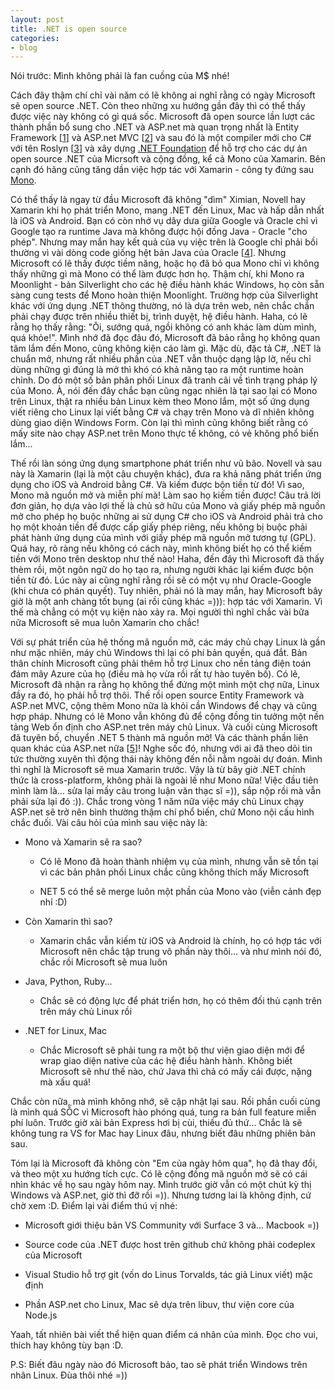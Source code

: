 ```yaml
---
layout: post
title: .NET is open source
categories:
- blog
---
```


Nói trước: Mình không phải là fan cuồng của M$ nhé!

Cách đây thậm chí chỉ vài năm có lẽ không ai nghĩ rằng có ngày Microsoft sẽ open source .NET. Còn theo những xu hướng gần đây thì có thể thấy được việc này không có gì quá sốc. Microsoft đã open source lần lượt các thành phần bổ sung cho .NET và ASP.net mà quan trọng nhất là Entity Framework [[1]] và ASP.net MVC [[2]] và sau đó là một compiler mới cho C# với tên Roslyn [[3]] và xây dựng [.NET Foundation](http://www.dotnetfoundation.org/) để hỗ trợ cho các dự án open source .NET của Micrsoft và cộng đồng, kể cả Mono của Xamarin. Bên cạnh đó hãng cũng tăng dần việc hợp tác với Xamarin - công ty đứng sau [Mono](http://www.mono-project.com/). 

Có thể thấy là ngay từ đầu Microsoft đã không "dìm" Ximian, Novell hay Xamarin khi họ phát triển Mono, mang .NET đến Linux, Mac và hấp dẫn nhất là iOS và Android. Bạn có còn nhớ vụ dây dưa giữa Google và Oracle chỉ vì Google tạo ra runtime Java mà không được hội đồng Java - Oracle "cho phép". Nhưng may mắn hay kết quả của vụ việc trên là Google chỉ phải bồi thường vì vài dòng code giống hệt bản Java của Oracle [[4]]. Nhưng Microsoft có lẽ thấy được tiềm năng, hoặc họ đã bỏ qua Mono chỉ vì không thấy những gì mà Mono có thể làm được hơn họ. Thậm chí, khi Mono ra Moonlight - bản Silverlight cho các hệ điều hành khác Windows, họ còn sẵn sàng cung tests để Mono hoàn thiện Moonlight. Trường hợp của Silverlight khác với ứng dụng .NET thông thường, nó là dựa trên web, nên chắc chắn phải chạy được trên nhiều thiết bị, trình duyệt, hệ điều hành. Haha, có lẽ rằng họ thấy rằng: "Ôi, sướng quá, ngồi không có anh khác làm dùm mình, quá khỏe!". Mình nhớ đã đọc đâu đó, Microsoft đã bảo rẳng họ không quan tâm lắm đến Mono, cũng không kiện cáo làm gì. Mặc dù, đặc tả C#, .NET là chuẩn mở, nhưng rất nhiều phần của .NET vẫn thuộc dạng lập lờ, nếu chỉ dùng những gì đúng là mở thì khó có khả năng tạo ra một runtime hoàn chỉnh. Do đó một số bản phân phối Linux đã tranh cãi về tình trạng pháp lý của Mono. À, nói đến đây chắc bạn cũng ngạc nhiên là tại sao lại có Mono trên Linux, thật ra nhiều bản Linux kèm theo Mono lắm, một số ứng dụng viết riêng cho Linux lại viết bằng C# và chạy trên Mono và dĩ nhiên không dùng giao diện Windows Form. Còn lại thì mình cũng không biết rằng có mấy site nào chạy ASP.net trên Mono thực tế không, có vẻ không phổ biến lắm...

Thế rồi làn sóng ứng dụng smartphone phát triển như vũ bão. Novell và sau này là Xamarin (lại là một câu chuyện khác), đưa ra khả năng phát triển ứng dụng cho iOS và Android bằng C#. Và kiếm được bộn tiền từ đó! Vì sao, Mono mã nguồn mở và miễn phí mà! Làm sao họ kiếm tiền được! Câu trả lời đơn giản, họ dựa vào lợi thế là chủ sở hữu của Mono và giấy phép mã nguồn mở cho phép họ buộc những ai sử dụng C# cho iOS và Android phải trả cho họ một khoản tiền để được cấp giấy phép riêng, nếu không bị buộc phải phát hành ứng dụng của mình với giấy phép mã nguồn mở tương tự (GPL). Quá hay, rõ ràng nếu không có cách này, mình không biết họ có thể kiếm tiền với Mono trên desktop như thế nào! Haha, đến đây thì Microsoft đã thấy thèm rồi, một ngôn ngữ do họ tạo ra, nhưng người khác lại kiếm được bộn tiền từ đó. Lúc này ai cũng nghĩ rằng rồi sẽ có một vụ như Oracle-Google (khi chưa có phán quyết). Tuy nhiên, phải nó là may mắn, hay Microsoft bây giờ là một anh chàng tốt bụng (ai rồi cũng khác =))): hợp tác với Xamarin. Vì thế mà chẳng có một vụ kiện nào xảy ra. Mọi người thì nghĩ chắc vài bữa nữa Microsoft sẽ mua luôn Xamarin cho chắc!

Với sự phát triển của hệ thống mã nguồn mở, các máy chủ chạy Linux là gần như mặc nhiên, máy chủ Windows thì lại có phí bản quyền, quá đắt. Bản thân chính Microsoft cũng phải thêm hỗ trợ Linux cho nền tảng điện toán đám mây Azure của họ (điều mà họ vừa rồi rất tự hào tuyên bố). Có lẽ, Microsoft đã nhận ra rằng họ không thể đứng một mình một chợ nữa, Linux đầy ra đó, họ phải hỗ trợ thôi. Thế rồi open source Entity Framework và ASP.net MVC, cộng thêm Mono nữa là khỏi cần Windows để chạy và cũng hợp pháp. Nhưng có lẽ Mono vẫn không đủ để cộng đồng tin tưởng một nền tảng Web ổn định cho ASP.net trên máy chủ Linux. Và cuối cùng Microsoft đã tuyên bố, chuyển .NET 5 thành mã nguồn mở! Và các thành phần liên quan khác của ASP.net nữa [[5]]! Nghe sốc đó, nhưng với ai đã theo dõi tin tức thường xuyên thì động thái này không đến nỗi nằm ngoài dự đoán. Mình thì nghĩ là Microsoft sẽ mua Xamarin trước. Vậy là từ bây giờ .NET chính thức là cross-platform, không phải là ngoài lề như Mono nữa! Việc đầu tiên mình làm là... sửa lại mấy câu trong luận văn thạc sĩ =)), sắp nộp rồi mà vẫn phải sửa lại đó :)). Chắc trong vòng 1 năm nữa việc máy chủ Linux chạy ASP.net sẽ trở nên bình thường thậm chí phổ biến, chứ Mono nội cấu hình chắc đuối. Vài câu hỏi của mình sau việc này là:

  * Mono và Xamarin sẽ ra sao?

    - Có lẽ Mono đã hoàn thành nhiệm vụ của mình, nhưng vẫn sẽ tồn tại vì các bản phân phối Linux chắc cũng không thích mấy Microsoft

    - NET 5 có thể sẽ merge luôn một phần của Mono vào (viễn cảnh đẹp nhỉ :D)

  * Còn Xamarin thì sao?

    - Xamarin chắc vẫn kiếm từ iOS và Android là chính, họ có hợp tác với Microsoft nên chắc tập trung vô phần này thôi... và như mình nói đó, chắc rồi Microsoft sẽ mua luôn

  * Java, Python, Ruby...

    - Chắc sẽ có động lực để phát triển hơn, họ có thêm đối thủ cạnh trên trên máy chủ Linux rồi

  * .NET for Linux, Mac

    - Chắc Microsoft sẽ phải tung ra một bộ thư viện giao diện mới để wrap giao diện native của các hệ điều hành hành. Không biết Microsoft sẽ như thế nào, chứ Java thì chả có mấy cái được, nặng mà xấu quá!

Chắc còn nữa, mà mình không nhớ, sẽ cập nhật lại sau. Rồi phần cuối cùng là mình quá SỐC vì Microsoft hào phóng quá, tung ra bản full feature miễn phí luôn. Trước giờ xài bản Express hơi bị cùi, thiếu đủ thứ... Chắc là sẽ không tung ra VS for Mac hay Linux đâu, nhưng biết đâu những phiên bản sau.

Tóm lại là Microsoft đã không còn "Em của ngày hôm qua", họ đã thay đổi, và theo một xu hướng tích cực. Có lẽ cộng đồng mã nguồn mở sẽ có cái nhìn khác về họ sau ngày hôm nay. Mình trước giờ vẫn có một chút kỳ thị Windows và ASP.net, giờ thì đỡ rồi =)). Nhưng tương lai là không định, cứ chờ xem :D. Điểm lại vài điểm thú vị nhé:

  - Microsoft giới thiệu bản VS Community với Surface 3 và... Macbook =))

  - Source code của .NET được host trên github chứ không phải codeplex của Microsoft

  - Visual Studio hỗ trợ git (vốn do Linus Torvalds, tác giả Linux viết) mặc định 

  - Phần ASP.net cho Linux, Mac sẽ dựa trên libuv, thư viện core của Node.js

Yaah, tất nhiên bài viết thể hiện quan điểm cá nhân của mình. Đọc cho vui, thích hay không tùy bạn :D.

P.S: Biết đâu ngày nào đó Microsoft bảo, tao sẽ phát triển Windows trên nhân Linux. Đùa thôi nhé =))

[1]: http://weblogs.asp.net/scottgu/entity-framework-and-open-source "Entity Framework and Open Source"
[2]: http://weblogs.asp.net/scottgu/asp-net-mvc-web-api-razor-and-open-source "ASP.NET MVC, Web API, Razor and Open Source"
[3]: https://roslyn.codeplex.com/ ".NET Compiler Platform (Roslyn)"
[4]: http://www.computerworld.com/article/2504709/technology-law-regulation/oracle-agrees-to--zero--damages-in-google-lawsuit--eyes-appeal.html "Oracle agrees to 'zero' damages in Google lawsuit, eyes appeal"
[5]: http://news.microsoft.com/2014/11/12/microsoft-takes-net-open-source-and-cross-platform-adds-new-development-capabilities-with-visual-studio-2015-net-2015-and-visual-studio-online/ "Microsoft takes .NET open source and cross-platform, adds new development capabilities with Visual Studio 2015, .NET 2015 and Visual Studio Online"